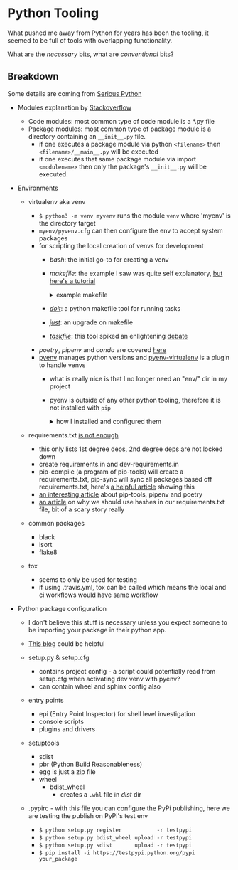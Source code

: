 # Python Tooling

What pushed me away from Python for years has been the tooling, it seemed to be full of tools with overlapping functionality.

What are the *necessary* bits, what are *conventional* bits?

## Breakdown

Some details are coming from [Serious Python](https://nostarch.com/seriouspython)

- Modules explanation by [Stackoverflow](https://stackoverflow.com/a/62923810)
  - Code modules: most common type of code module is a *.py file
  - Package modules: most common type of package module is a directory containing an `__init__.py` file.
    - if one executes a package module via python `<filename>` then `<filename>/__main__.py` will be executed
    - if one executes that same package module via import `<modulename>` then only the package's `__init__.py` will be executed.

- Environments

  - virtualenv aka venv
    - `$ python3 -m venv myvenv` runs the module `venv` where 'myenv' is the directory target
    - `myenv/pyvenv.cfg` can then configure the env to accept system packages
    - for scripting the local creation of venvs for development
      - *bash*: the initial go-to for creating a venv
      - *makefile*: the example I saw was quite self explanatory, [but here's a tutorial](https://makefiletutorial.com/)

        <details>
        <summary>example makefile</summary>

        ```make
        env:
          python3 -m venv env/
          env/bin/pip install --upgrade pip
          env/bin/pip install -U pip wheel setuptools
          env/bin/pip install -r requirements.txt

        env-dev: env
          env/bin/pip install -r requirements-dev.txt

        test:
          pytest tests/tests.py

        test-int:
          python -m pytest tests/integration_tests.py --verbose

        run:
          python src/main.py

        .PHONY: env test
        ```

        </details>

      - [*doit*](https://pydoit.org/): a python makefile tool for running tasks
      - [*just*](https://github.com/casey/just): an upgrade on makefile
      - [*taskfile*](https://taskfile.dev/): this tool spiked an enlightening [debate](https://news.ycombinator.com/item?id=36744450)
    - *poetry*, *pipenv* and *conda* are covered [here](https://modelpredict.com/python-dependency-management-tools)
    - [pyenv](https://github.com/pyenv/pyenv) manages python versions and [pyenv-virtualenv](https://github.com/pyenv/pyenv-virtualenv) is a plugin to handle venvs
      - what is really nice is that I no longer need an "env/" dir in my project
      - pyenv is outside of any other python tooling, therefore it is not installed with `pip`

        <details>
        <summary>how I installed and configured them</summary>

        ```sh
        brew install pyenv
        echo 'export PYENV_ROOT="$HOME/.pyenv"' >> ~/.zshrc
        echo 'command -v pyenv >/dev/null || export PATH="$PYENV_ROOT/bin:$PATH"' >> ~/.zshrc
        echo 'eval "$(pyenv init -)"' >> ~/.zshrc
        brew install pyenv-virtualenv
        echo 'eval "$(pyenv virtualenv-init -)"' >> ~/.zshrc
        # tools required for installing python versions
        brew install openssl readline sqlite3 xz zlib tcl-tk
        # installing python version 3.10
        pyenv install 3.10
        ```

        </details>

  - requirements.txt [is not enough](https://modelpredict.com/wht-requirements-txt-is-not-enough)
    - this only lists 1st degree deps, 2nd degree deps are not locked down
    - create requirements.in and dev-requirements.in
    - pip-compile (a program of pip-tools) will create a requirements.txt, pip-sync will sync all packages based off requirements.txt, here's [a helpful article](https://www.mslinn.com/django/400-pip-tools.html) showing this
    - [an interesting article](https://hynek.me/articles/python-app-deps-2018/) about pip-tools, pipenv and poetry
    - [an article](https://lil.law.harvard.edu/blog/2019/05/20/improving-pip-compile-generate-hashes/) on why we should use hashes in our requirements.txt file, bit of a scary story really

  - common packages
    - black
    - isort
    - flake8

  - tox
    - seems to only be used for testing
    - if using .travis.yml, tox can be called which means the local and ci workflows would have same workflow

- Python package configuration
  - I don't believe this stuff is necessary unless you expect someone to be importing your package in their python app.
  - [This blog](https://zhauniarovich.com/post/2020/2020-04-starting-new-python-project/#final-configuration) could be helpful
  - setup.py & setup.cfg
    - contains project config - a script could potentially read from setup.cfg when activating dev venv with pyenv?
    - can contain wheel and sphinx config also

  - entry points
    - epi (Entry Point Inspector) for shell level investigation
    - console scripts
    - plugins and drivers
  - setuptools
    - sdist
    - pbr (Python Build Reasonableness)
    - egg is just a zip file
    - wheel
      - bdist_wheel
        - creates a `.whl` file in _dist_ dir
  - .pypirc - with this file you can configure the PyPi publishing, here we are testing the publish on PyPi's test env
    - `$ python setup.py register           -r testpypi`
    - `$ python setup.py bdist_wheel upload -r testpypi`
    - `$ python setup.py sdist       upload -r testpypi`
    - `$ pip install -i https://testpypi.python.org/pypi your_package`
